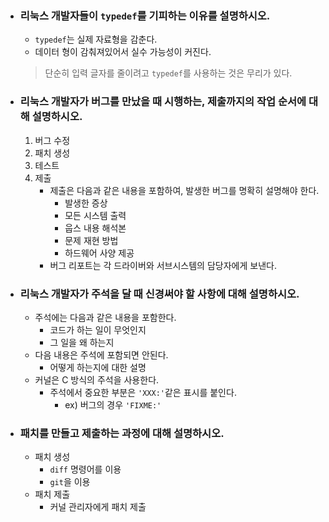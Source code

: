 - ### 리눅스 개발자들이 `typedef`를 기피하는 이유를 설명하시오.
    - `typedef`는 실제 자료형을 감춘다.
    - 데이터 형이 감춰져있어서 실수 가능성이 커진다.
	> 단순히 입력 글자를 줄이려고 `typedef`를 사용하는 것은 무리가 있다.
			
- ### 리눅스 개발자가 버그를 만났을 때 시행하는, 제출까지의 작업 순서에 대해 설명하시오.
    1. 버그 수정
    2. 패치 생성
    3. 테스트
    4. 제출
        - 제출은 다음과 같은 내용을 포함하여, 발생한 버그를 명확히 설명해야 한다.
            - 발생한 증상
            - 모든 시스템 출력
            - 웁스 내용 해석본
            - 문제 재현 방법
            - 하드웨어 사양 제공
        - 버그 리포트는 각 드라이버와 서브시스템의 담당자에게 보낸다.

- ### 리눅스 개발자가 주석을 달 때 신경써야 할 사항에 대해 설명하시오.
    - 주석에는 다음과 같은 내용을 포함한다.
        - 코드가 하는 일이 무엇인지
        - 그 일을 왜 하는지
    - 다음 내용은 주석에 포함되면 안된다.
        - 어떻게 하는지에 대한 설명
    - 커널은 C 방식의 주석을 사용한다.
        - 주석에서 중요한 부분은 `'XXX:'`같은 표시를 붙인다.
            - ex) 버그의 경우 `'FIXME:'`

- ### 패치를 만들고 제출하는 과정에 대해 설명하시오.
    - 패치 생성
        - `diff` 명령어를 이용
        - `git`을 이용
    - 패치 제출
        - 커널 관리자에게 패치 제출
